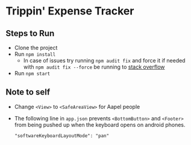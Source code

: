 # Trippin' Expense Tracker

## Steps to Run

- Clone the project
- Run `npm install`
  - In case of issues try running `npm audit fix` and force it if needed with `npm audit fix --force` be running to [stack overflow](https://stackoverflow.com/)
- Run `npm start`

## Note to self

- Change `<View>` to `<SafeAreaView>` for Aapel people
- The following line in `app.json` prevents `<BottomButton>` and `<Footer>` from being pushed up when the keyboard opens on android phones.

  ```
  "softwareKeyboardLayoutMode": "pan"
  ```
